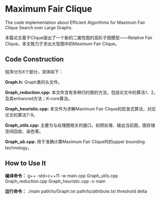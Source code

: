 # Maximum Fair Clique
The code implementation about Efficient Algorithms for Maximum Fair Clique Search over Large Graphs.

本篇论文基于Clique提出了一个新的二属性图的高阶子图模型——Relative Fair Clique。本文致力于求出大型图中的Maximum Fair Clique。

## Code Construction
程序分为X个部分，具体如下：

**Graph.h:** Graph类的头文件。

**Graph_reduction.cpp:** 本文件含有多种归约图的方法，包括论文中的算法1、2，及其enhanced方法；K-core算法。

**Graph_heuristic.cpp:** 本文件为求解Maximum Fair Clique的启发式算法，对应论文的算法7-9。

**Graph_utils.cpp:** 主要为与处理图相关的接口，如预处理、输出当前图，图存储空间回收、染色等。

**Graph_ub.cpp:** 用于准确计算Maximum Fair Clique时的upper bounding technology。

## How to Use It

**编译命令：** g++ -std=c++11 -w main.cpp Graph_utils.cpp Graph_reduction.cpp Graph_heuristic.cpp -o main

**运行命令：** ./main path/to/Graph.txt path/to/attribute.txt threshold delta
